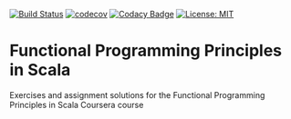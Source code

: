 [![Build Status](https://travis-ci.com/justin-ioanna/functional-programming-principles-in-scala.svg?token=m4i8T7Vkg91FrbUP6pqz&branch=master)](https://travis-ci.com/justin-ioanna/functional-programming-principles-in-scala)
[![codecov](https://codecov.io/gh/justin-ioanna/functional-programming-principles-in-scala/branch/master/graph/badge.svg?token=Mq1QubJguA)](https://codecov.io/gh/justin-ioanna/functional-programming-principles-in-scala)
[![Codacy Badge](https://api.codacy.com/project/badge/Grade/3094a454bb9b476d959ddbc9448cd487)](https://www.codacy.com/manual/justin-ioanna/functional-programming-principles-in-scala?utm_source=github.com&amp;utm_medium=referral&amp;utm_content=justin-ioanna/functional-programming-principles-in-scala&amp;utm_campaign=Badge_Grade)
[![License: MIT](https://img.shields.io/badge/License-MIT-yellow.svg)](https://opensource.org/licenses/MIT)

# Functional Programming Principles in Scala
Exercises and assignment solutions for the Functional Programming Principles in Scala Coursera course
